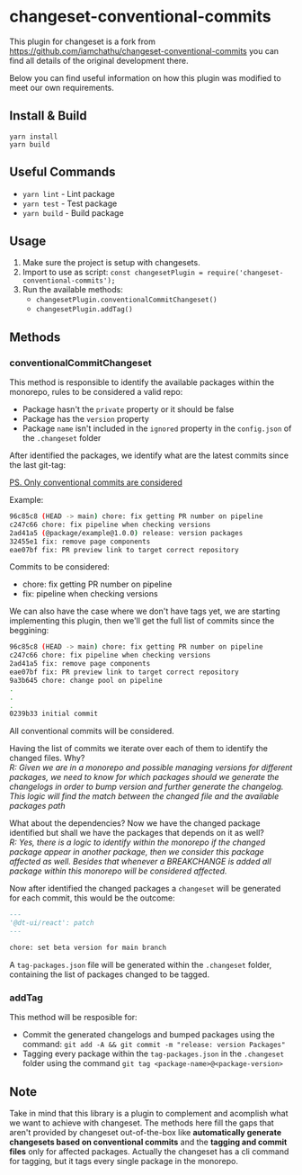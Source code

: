 # changeset-conventional-commits

This plugin for changeset is a fork from https://github.com/iamchathu/changeset-conventional-commits you can find all details of the original development there.

Below you can find useful information on how this plugin was modified to meet our own requirements.

## Install & Build

```
yarn install
yarn build
```

## Useful Commands

- `yarn lint` - Lint package
- `yarn test` - Test package
- `yarn build` - Build package

## Usage

1. Make sure the project is setup with changesets.
2. Import to use as script: ``const changesetPlugin = require('changeset-conventional-commits');``
3. Run the available methods:
    - ``changesetPlugin.conventionalCommitChangeset()``
    - ``changesetPlugin.addTag()``

## Methods

### conventionalCommitChangeset

This method is responsible to identify the available packages within the monorepo, rules to be considered a valid repo:
- Package hasn't the `private` property or it should be false
- Package has the `version` property
- Package `name` isn't included in the `ignored` property in the `config.json` of the `.changeset` folder

After identified the packages, we identify what are the latest commits since the last git-tag:

[PS. Only conventional commits are considered](https://www.conventionalcommits.org/en/v1.0.0/) 

Example:

```bash
96c85c8 (HEAD -> main) chore: fix getting PR number on pipeline
c247c66 chore: fix pipeline when checking versions
2ad41a5 (@package/example@1.0.0) release: version packages
32455e1 fix: remove page components
eae07bf fix: PR preview link to target correct repository
```
Commits to be considered: 
- chore: fix getting PR number on pipeline
- fix: pipeline when checking versions

We can also have the case where we don't have tags yet, we are starting implementing this plugin, then we'll get the full list of commits since the beggining:

```bash
96c85c8 (HEAD -> main) chore: fix getting PR number on pipeline
c247c66 chore: fix pipeline when checking versions
2ad41a5 fix: remove page components
eae07bf fix: PR preview link to target correct repository
9a3b645 chore: change pool on pipeline
.
.
.
0239b33 initial commit
```
All conventional commits will be considered. 

Having the list of commits we iterate over each of them to identify the changed files. Why?\
*R: Given we are in a monorepo and possible managing versions for different packages, we need to know for which packages should we generate the changelogs in order to bump version and further generate the changelog. This logic will find the match between the changed file and the available packages path*  

What about the dependencies? Now we have the changed package identified but shall we have the packages that depends on it as well?\
*R: Yes, there is a logic to identify within the monorepo if the changed package appear in another package, then we consider this package affected as well. Besides that whenever a BREAKCHANGE is added all package within this monorepo will be considered affected.*

Now after identified the changed packages a `changeset` will be generated for each commit, this would be the outcome:

```markdown
---
'@dt-ui/react': patch
---

chore: set beta version for main branch
```

A `tag-packages.json` file will be generated within the `.changeset` folder, containing the list of packages changed to be tagged.

### addTag

This method will be resposible for:
- Commit the generated changelogs and bumped packages using the command: `git add -A && git commit -m "release: version Packages"`
- Tagging every package within the `tag-packages.json` in the `.changeset` folder using the command `git tag <package-name>@<package-version>`

## Note

Take in mind that this library is a plugin to complement and acomplish what we want to achieve with changeset.
The methods here fill the gaps that aren't provided by changeset out-of-the-box like **automatically generate changesets based on conventional commits** and the **tagging and commit files** only for affected packages. 
Actually the changeset has a cli command for tagging, but it tags every single package in the monorepo.
